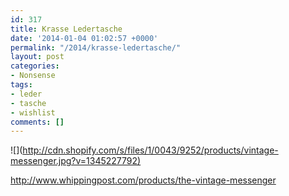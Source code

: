 ```yaml
---
id: 317
title: Krasse Ledertasche
date: '2014-01-04 01:02:57 +0000'
permalink: "/2014/krasse-ledertasche/"
layout: post
categories:
- Nonsense
tags:
- leder
- tasche
- wishlist
comments: []
---
```

![](<http://cdn.shopify.com/s/files/1/0043/9252/products/vintage-messenger.jpg?v=1345227792)>

<http://www.whippingpost.com/products/the-vintage-messenger>